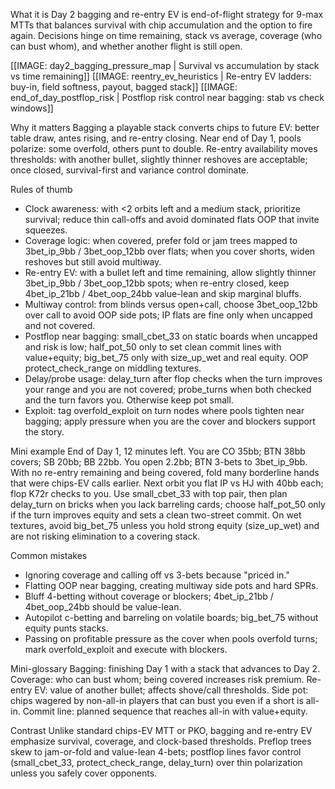 What it is
Day 2 bagging and re-entry EV is end-of-flight strategy for 9-max MTTs that balances survival with chip accumulation and the option to fire again. Decisions hinge on time remaining, stack vs average, coverage (who can bust whom), and whether another flight is still open.

[[IMAGE: day2_bagging_pressure_map | Survival vs accumulation by stack vs time remaining]]
[[IMAGE: reentry_ev_heuristics | Re-entry EV ladders: buy-in, field softness, payout, bagged stack]]
[[IMAGE: end_of_day_postflop_risk | Postflop risk control near bagging: stab vs check windows]]

Why it matters
Bagging a playable stack converts chips to future EV: better table draw, antes rising, and re-entry closing. Near end of Day 1, pools polarize: some overfold, others punt to double. Re-entry availability moves thresholds: with another bullet, slightly thinner reshoves are acceptable; once closed, survival-first and variance control dominate.

Rules of thumb
- Clock awareness: with <2 orbits left and a medium stack, prioritize survival; reduce thin call-offs and avoid dominated flats OOP that invite squeezes.
- Coverage logic: when covered, prefer fold or jam trees mapped to 3bet_ip_9bb / 3bet_oop_12bb over flats; when you cover shorts, widen reshoves but still avoid multiway.
- Re-entry EV: with a bullet left and time remaining, allow slightly thinner 3bet_ip_9bb / 3bet_oop_12bb spots; when re-entry closed, keep 4bet_ip_21bb / 4bet_oop_24bb value-lean and skip marginal bluffs.
- Multiway control: from blinds versus open+call, choose 3bet_oop_12bb over call to avoid OOP side pots; IP flats are fine only when uncapped and not covered.
- Postflop near bagging: small_cbet_33 on static boards when uncapped and risk is low; half_pot_50 only to set clean commit lines with value+equity; big_bet_75 only with size_up_wet and real equity. OOP protect_check_range on middling textures.
- Delay/probe usage: delay_turn after flop checks when the turn improves your range and you are not covered; probe_turns when both checked and the turn favors you. Otherwise keep pot small.
- Exploit: tag overfold_exploit on turn nodes where pools tighten near bagging; apply pressure when you are the cover and blockers support the story.

Mini example
End of Day 1, 12 minutes left. You are CO 35bb; BTN 38bb covers; SB 20bb; BB 22bb. You open 2.2bb; BTN 3-bets to 3bet_ip_9bb. With no re-entry remaining and being covered, fold many borderline hands that were chips-EV calls earlier. Next orbit you flat IP vs HJ with 40bb each; flop K72r checks to you. Use small_cbet_33 with top pair, then plan delay_turn on bricks when you lack barreling cards; choose half_pot_50 only if the turn improves equity and sets a clean two-street commit. On wet textures, avoid big_bet_75 unless you hold strong equity (size_up_wet) and are not risking elimination to a covering stack.

Common mistakes
- Ignoring coverage and calling off vs 3-bets because "priced in."
- Flatting OOP near bagging, creating multiway side pots and hard SPRs.
- Bluff 4-betting without coverage or blockers; 4bet_ip_21bb / 4bet_oop_24bb should be value-lean.
- Autopilot c-betting and barreling on volatile boards; big_bet_75 without equity punts stacks.
- Passing on profitable pressure as the cover when pools overfold turns; mark overfold_exploit and execute with blockers.

Mini-glossary
Bagging: finishing Day 1 with a stack that advances to Day 2.
Coverage: who can bust whom; being covered increases risk premium.
Re-entry EV: value of another bullet; affects shove/call thresholds.
Side pot: chips wagered by non-all-in players that can bust you even if a short is all-in.
Commit line: planned sequence that reaches all-in with value+equity.

Contrast
Unlike standard chips-EV MTT or PKO, bagging and re-entry EV emphasize survival, coverage, and clock-based thresholds. Preflop trees skew to jam-or-fold and value-lean 4-bets; postflop lines favor control (small_cbet_33, protect_check_range, delay_turn) over thin polarization unless you safely cover opponents.
